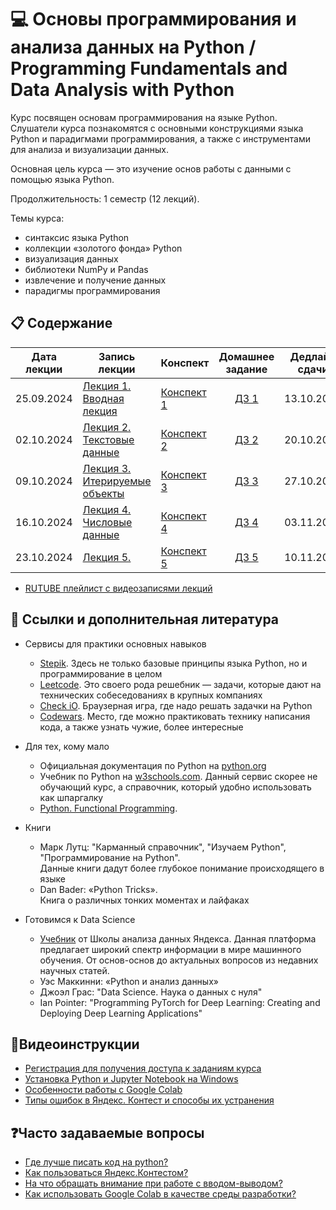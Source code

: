 # 💻 Основы программирования и анализа данных на Python / Programming Fundamentals and Data Analysis with Python

Курс посвящен основам программирования на языке Python. Слушатели курса познакомятся с основными конструкциями языка Python и парадигмами программирования, а также с инструментами для анализа и визуализации данных.

Основная цель курса — это изучение основ работы с данными с помощью языка Python.

Продолжительность: 1 семестр (12 лекций).

Темы курса:
* синтаксис языка Python
* коллекции «золотого фонда» Python
* визуализация данных
* библиотеки NumPy и Pandas
* извлечение и получение данных
* парадигмы программирования

## 📋 Содержание

Дата лекции |Запись лекции | Конспект | Домашнее задание | Дедлайн сдачи
|:----:|----|----|:----:|:----:|
|25.09.2024| [Лекция 1. Вводная лекция](https://rutube.ru/video/da77d6695017c16dfd3117fbe8ef82ca/) | [Конспект 1](https://colab.research.google.com/drive/1WFXV_x0cWvLRRGbbbro-SzCUks3-ga3P) | [ДЗ 1](https://contest.yandex.ru/contest/68187/problems/) | 13.10.2024 |
|02.10.2024| [Лекция 2. Текстовые данные](https://rutube.ru/video/private/f873686946e1e9524488ea70d8125818/?p=bTy9FdZdgcUO1nyopz9SDg&t=401&r=plwd) | [Конспект 2](https://colab.research.google.com/drive/1rbwSLGudi5A_VF5Bst05u6Mlx5TUPdCT) | [ДЗ 2](https://contest.yandex.ru/contest/68726/problems/) | 20.10.2024 |
|09.10.2024| [Лекция 3. Итерируемые объекты](https://vk.com/video813841893_456239017?list=ln-ZZf9cUxZVEHyrFZQJc) | [Конспект 3](https://colab.research.google.com/drive/1Z-pJ1CdlhFFNQfV-V8cr691w_MxCX1_8) | [ДЗ 3](https://contest.yandex.ru/contest/69221/problems/) | 27.10.2024 |
|16.10.2024| [Лекция 4. Числовые данные](https://vk.com/video813841893_456239019?list=ln-fiFn9guEErGeT1fmZ7) | [Конспект 4](https://colab.research.google.com/drive/1IydWpE3RHntFAeZZ-QJV3uBpLH_o_Zce) | [ДЗ 4](https://contest.yandex.ru/contest/69550/problems/) | 03.11.2024 |
|23.10.2024| [Лекция 5. ]() | [Конспект 5]() | [ДЗ 5]() | 10.11.2024 |

* [RUTUBE плейлист с видеозаписями лекций](https://rutube.ru/plst/593731/)

## 📝 Ссылки и дополнительная литература

* Сервисы для практики основных навыков
	- [Stepik](https://stepik.org/course/512/). Здесь не только базовые принципы языка Python, но и программирование в целом
	- [Leetcode](https://leetcode.com/duneholy/). Это своего рода решебник — задачи, которые дают на технических собеседованиях в крупных компаниях
	- [Check iO](checkio.org). Браузерная игра, где надо решать задачки на Python
	- [Codewars](https://www.codewars.com/users/Duneholy). Место, где можно практиковать технику написания кода, а также узнать чужие, более интересные
* Для тех, кому мало 
	- Официальная документация по Python на [python.org](https://docs.python.org/3/)
	- Учебник по Python на [w3schools.com](https://www.w3schools.com/python/). Данный сервис скорее не обучающий курс, а справочник, который удобно использовать как шпаргалку
	- [Python. Functional Programming](https://stepik.org/course/2057/promo). 
	
* Книги
	- Марк Лутц: "Карманный справочник", "Изучаем Python", "Программирование на Python". \
	  Данные книги дадут более глубокое понимание происходящего в языке
	- Dan Bader: «Python Tricks». \
	  Книга о различных тонких моментах и лайфаках
* Готовимся к Data Science
	- [Учебник](https://ml-handbook.ru/) от Школы анализа данных Яндекса. Данная платформа предлагает широкий спектр информации в мире машинного обучения. От основ-основ до актуальных вопросов из недавних научных статей.
	- Уэс Маккинни: «Python и анализ данных»
	- Джоэл Грас: "Data Science. Наука о данных с нуля"
	- Ian Pointer: "Programming PyTorch for Deep Learning: Creating and Deploying Deep Learning Applications"
 
## 🎥Видеоинструкции

* [Регистрация для получения доступа к заданиям курса](https://youtu.be/R1_Xzr3Eyso )
* [Установка Python и Jupyter Notebook на Windows](https://youtu.be/fVu3OjCfVps)
* [Особенности работы с Google Colab ](https://youtu.be/Fbdisx6XUzw)
* [Типы ошибок в Яндекс. Контест и способы их устранения ](https://youtu.be/y3nRM1Wd_3M)

## ❓Часто задаваемые вопросы

* [Где лучше писать код на python?](./instructions/IDE-review.md)
* [Как пользоваться Яндекс.Контестом?](./instructions/yandex_contest.md)
* [На что обращать внимание при работе с вводом-выводом?](./instructions/input-output.md)
* [Как использовать Google Colab в качестве среды разработки?](./instructions/GoogleColab.md)
